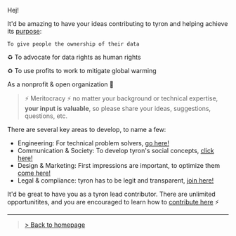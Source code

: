 Hej!

It'd be amazing to have your ideas contributing to tyron and helping achieve its [purpose](https://www.tyron.network/#the-purpose-of-tyron): 

```To give people the ownership of their data```

:recycle: To advocate for data rights as human rights

:recycle: To use profits to work to mitigate global warming

As a nonprofit & open organization :high_brightness:

> :zap: Meritocracy :zap: no matter your background or technical expertise, **your input is valuable**, so please share your ideas, suggestions, questions, etc. 

There are several key areas to develop, to name a few: 
- Engineering: For technical problem solvers, [go here!](/engineeringContributors.md)
- Communication & Society: To develop tyron's social concepts, [click here!](/communication&societyContributors.md)
- Design & Marketing: First impressions are important, to optimize them [come here!](/design&marketingContributors.md)
- Legal & compliance: tyron has to be legit and transparent, [join here!](/legal&complianceContributors.md)

It'd be great to have you as a tyron lead contributor. There are unlimited opportunitites, and you are encouraged to learn how to [contribute here](https://github.com/tyronNetwork/tyron/blob/master/community/howToContribute.md) :zap:

---

> <a href="/">> Back to homepage</a>
